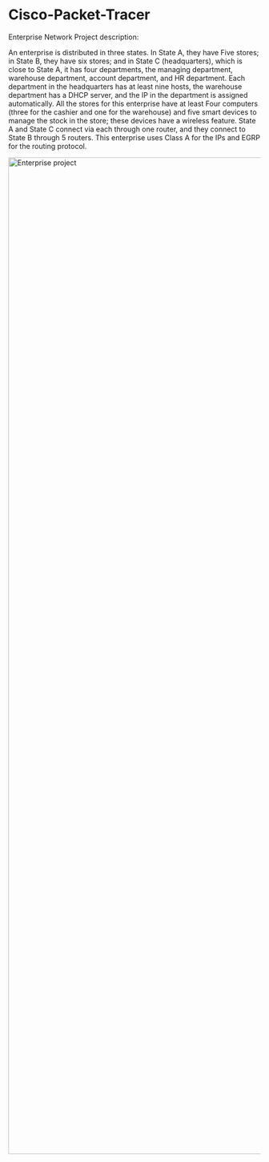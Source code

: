 # Cisco-Packet-Tracer
 Enterprise Network Project
description:

An enterprise is distributed in three states. In State A, they have Five stores;  in State B, they have six stores;  and in State C (headquarters), which is close to State A, it has four departments, the managing department, warehouse department, account department, and HR department. 
Each department in the headquarters has at least nine hosts, the warehouse department has a DHCP server, and the IP in the department is assigned automatically.
 All the stores for this enterprise have at least Four computers (three for the cashier and one for the warehouse) and five smart devices to manage the stock in the store; these devices have a wireless feature.
State A and State C connect via each through one router, and they connect to State B through 5 routers. 
This enterprise uses Class A for the IPs and EGRP for the routing protocol.


<img width="1990" alt="Enterprise project" src="https://github.com/AZ-007/Cisco-Packet-Tracer/assets/130417372/1493c24c-0536-440d-b388-be7efe9fe7a7">


